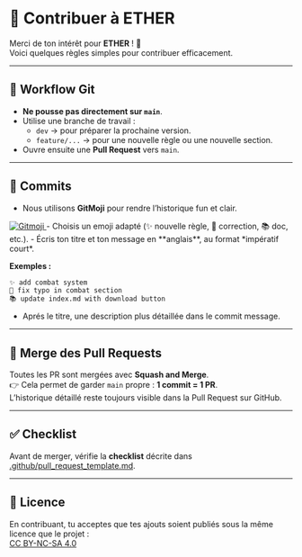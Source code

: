 # 🤝 Contribuer à ETHER

Merci de ton intérêt pour **ETHER** ! 🎲  
Voici quelques règles simples pour contribuer efficacement.

---

## 🔀 Workflow Git

- **Ne pousse pas directement sur `main`**.
- Utilise une branche de travail :
  - `dev` → pour préparer la prochaine version.
  - `feature/...` → pour une nouvelle règle ou une nouvelle section.
- Ouvre ensuite une **Pull Request** vers `main`.

---

## 📝 Commits

- Nous utilisons **GitMoji** pour rendre l’historique fun et clair.  
<a href="https://gitmoji.dev">
  <img
    src="https://img.shields.io/badge/gitmoji-%20😜%20😍-FFDD67.svg?style=flat-square"
    alt="Gitmoji"
  />
</a>
- Choisis un emoji adapté (✨ nouvelle règle, 🐛 correction, 📚 doc, etc.).  
- Écris ton titre et ton message en **anglais**, au format *impératif court*.  

**Exemples :**
```bash
✨ add combat system
🐛 fix typo in combat section
📚 update index.md with download button
```

- Aprés le titre, une description plus détaillée dans le commit message.

---

## 🔀 Merge des Pull Requests

Toutes les PR sont mergées avec **Squash and Merge**.  
👉 Cela permet de garder `main` propre : **1 commit = 1 PR**.  
L’historique détaillé reste toujours visible dans la Pull Request sur GitHub.

---

## ✅ Checklist

Avant de merger, vérifie la **checklist** décrite dans  
[.github/pull_request_template.md](.github/pull_request_template.md).

---

## 📜 Licence

En contribuant, tu acceptes que tes ajouts soient publiés sous la même licence que le projet :  
[CC BY-NC-SA 4.0](LICENSE.md)